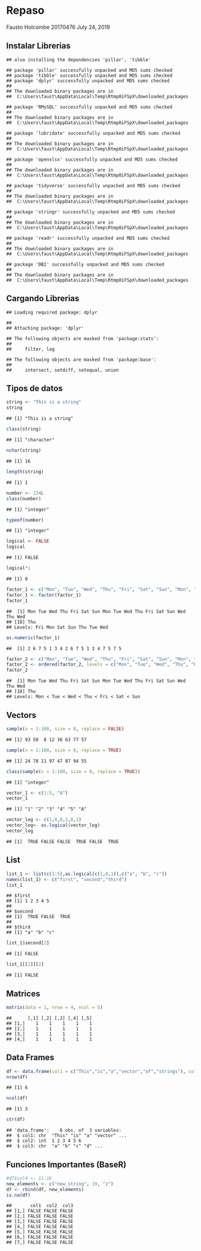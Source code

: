 Repaso
================
Fausto Holcombe 20170476
July 24, 2019

Instalar Librerias
------------------

    ## also installing the dependencies 'pillar', 'tibble'

    ## package 'pillar' successfully unpacked and MD5 sums checked
    ## package 'tibble' successfully unpacked and MD5 sums checked
    ## package 'dplyr' successfully unpacked and MD5 sums checked
    ## 
    ## The downloaded binary packages are in
    ##  C:\Users\faust\AppData\Local\Temp\Rtmp0iFSpX\downloaded_packages

    ## package 'RMySQL' successfully unpacked and MD5 sums checked
    ## 
    ## The downloaded binary packages are in
    ##  C:\Users\faust\AppData\Local\Temp\Rtmp0iFSpX\downloaded_packages

    ## package 'lubridate' successfully unpacked and MD5 sums checked
    ## 
    ## The downloaded binary packages are in
    ##  C:\Users\faust\AppData\Local\Temp\Rtmp0iFSpX\downloaded_packages

    ## package 'openxlsx' successfully unpacked and MD5 sums checked
    ## 
    ## The downloaded binary packages are in
    ##  C:\Users\faust\AppData\Local\Temp\Rtmp0iFSpX\downloaded_packages

    ## package 'tidyverse' successfully unpacked and MD5 sums checked
    ## 
    ## The downloaded binary packages are in
    ##  C:\Users\faust\AppData\Local\Temp\Rtmp0iFSpX\downloaded_packages

    ## package 'stringr' successfully unpacked and MD5 sums checked
    ## 
    ## The downloaded binary packages are in
    ##  C:\Users\faust\AppData\Local\Temp\Rtmp0iFSpX\downloaded_packages

    ## package 'readr' successfully unpacked and MD5 sums checked
    ## 
    ## The downloaded binary packages are in
    ##  C:\Users\faust\AppData\Local\Temp\Rtmp0iFSpX\downloaded_packages

    ## package 'DBI' successfully unpacked and MD5 sums checked
    ## 
    ## The downloaded binary packages are in
    ##  C:\Users\faust\AppData\Local\Temp\Rtmp0iFSpX\downloaded_packages

Cargando Librerias
------------------

    ## Loading required package: dplyr

    ## 
    ## Attaching package: 'dplyr'

    ## The following objects are masked from 'package:stats':
    ## 
    ##     filter, lag

    ## The following objects are masked from 'package:base':
    ## 
    ##     intersect, setdiff, setequal, union

Tipos de datos
--------------

``` r
string <- "This is a string"
string
```

    ## [1] "This is a string"

``` r
class(string)
```

    ## [1] "character"

``` r
nchar(string)
```

    ## [1] 16

``` r
length(string)
```

    ## [1] 1

``` r
number <- 234L
class(number)
```

    ## [1] "integer"

``` r
typeof(number)
```

    ## [1] "integer"

``` r
logical <- FALSE
logical
```

    ## [1] FALSE

``` r
logical*1
```

    ## [1] 0

``` r
factor_1 <- c("Mon", "Tue", "Wed", "Thu", "Fri", "Sat", "Sun", "Mon", "Tue", "Wed", "Thu", "Fri", "Sat", "Sun", "Wed", "Thu", "Wed", "Thu")
factor_1 <- factor(factor_1)
factor_1
```

    ##  [1] Mon Tue Wed Thu Fri Sat Sun Mon Tue Wed Thu Fri Sat Sun Wed Thu Wed
    ## [18] Thu
    ## Levels: Fri Mon Sat Sun Thu Tue Wed

``` r
as.numeric(factor_1)
```

    ##  [1] 2 6 7 5 1 3 4 2 6 7 5 1 3 4 7 5 7 5

``` r
factor_2 <- c("Mon", "Tue", "Wed", "Thu", "Fri", "Sat", "Sun", "Mon", "Tue", "Wed", "Thu", "Fri", "Sat", "Sun", "Wed", "Thu", "Wed", "Thu")
factor_2 <- ordered(factor_2, levels = c("Mon", "Tue", "Wed", "Thu", "Fri", "Sat", "Sun"))
factor_2
```

    ##  [1] Mon Tue Wed Thu Fri Sat Sun Mon Tue Wed Thu Fri Sat Sun Wed Thu Wed
    ## [18] Thu
    ## Levels: Mon < Tue < Wed < Thu < Fri < Sat < Sun

Vectors
-------

``` r
sample(x = 1:100, size = 8, replace = FALSE)
```

    ## [1] 93 50  8 12 36 63 77 57

``` r
sample(x = 1:100, size = 8, replace = TRUE)
```

    ## [1] 24 78 11 97 47 87 94 55

``` r
class(sample(x = 1:100, size = 8, replace = TRUE))
```

    ## [1] "integer"

``` r
vector_1 <- c(1:5, "A")
vector_1
```

    ## [1] "1" "2" "3" "4" "5" "A"

``` r
vector_log <- c(1,0,0,1,0,1)
vector_log<- as.logical(vector_log)
vector_log
```

    ## [1]  TRUE FALSE FALSE  TRUE FALSE  TRUE

List
----

``` r
list_1 <- list(c(1:5),as.logical(c(1,0,1)),c("a", "b", "c"))
names(list_1) <- c("first", "second","third")
list_1
```

    ## $first
    ## [1] 1 2 3 4 5
    ## 
    ## $second
    ## [1]  TRUE FALSE  TRUE
    ## 
    ## $third
    ## [1] "a" "b" "c"

``` r
list_1$second[2]
```

    ## [1] FALSE

``` r
list_1[[2]][2]
```

    ## [1] FALSE

Matrices
--------

``` r
matrix(data = 1, nrow = 4, ncol = 5)
```

    ##      [,1] [,2] [,3] [,4] [,5]
    ## [1,]    1    1    1    1    1
    ## [2,]    1    1    1    1    1
    ## [3,]    1    1    1    1    1
    ## [4,]    1    1    1    1    1

Data Frames
-----------

``` r
df <- data.frame(col1 = c("This","is","a","vector","of","strings"), col2 = 1:6, col3 = letters[1:6], stringsAsFactors = FALSE)
nrow(df)
```

    ## [1] 6

``` r
ncol(df)
```

    ## [1] 3

``` r
str(df)
```

    ## 'data.frame':    6 obs. of  3 variables:
    ##  $ col1: chr  "This" "is" "a" "vector" ...
    ##  $ col2: int  1 2 3 4 5 6
    ##  $ col3: chr  "a" "b" "c" "d" ...

Funciones Importantes (BaseR)
-----------------------------

``` r
#df$col4 <- 11:16
new_elements <- c("new_string", 19, "z")
df <- rbind(df, new_elements)
is.na(df)
```

    ##       col1  col2  col3
    ## [1,] FALSE FALSE FALSE
    ## [2,] FALSE FALSE FALSE
    ## [3,] FALSE FALSE FALSE
    ## [4,] FALSE FALSE FALSE
    ## [5,] FALSE FALSE FALSE
    ## [6,] FALSE FALSE FALSE
    ## [7,] FALSE FALSE FALSE
